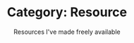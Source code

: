 ---
layout: portfolio
title: 'Category: Resource'
subtitle: Resources I've made freely available
permalink: /portfolio/category/resource/
type: category
uid: resource
pagination:
  enabled: true
  category: resource
---